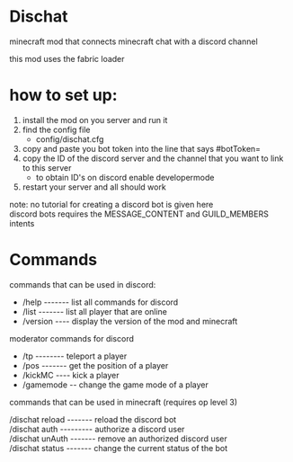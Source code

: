 # Dischat
minecraft mod that connects minecraft chat with a discord channel

this mod uses the fabric loader

# how to set up:

1) install the mod on you server and run it
2) find the config file
   * config/dischat.cfg
3) copy and paste you bot token into the line that says #botToken=
4) copy the ID of the discord server and the channel that you want to link to this server
   * to obtain ID's on discord enable developermode
5) restart your server and all should work

note: no tutorial for creating a discord bot is given here  
discord bots requires the MESSAGE_CONTENT and GUILD_MEMBERS intents

# Commands

commands that can be used in discord:  

- /help ------- list all commands for discord  
- /list ------- list all player that are online  
- /version ---- display the version of the mod and minecraft   

 moderator commands for discord  
- /tp -------- teleport a player  
- /pos ------- get the position of a player  
- /kickMC ---- kick a player  
- /gamemode -- change the game mode of a player  

commands that can be used in minecraft (requires op level 3)  

/dischat reload ------- reload the discord bot    
/dischat auth --------- authorize a discord user  
/dischat unAuth ------- remove an authorized discord user  
/dischat status ------- change the current status of the bot  

